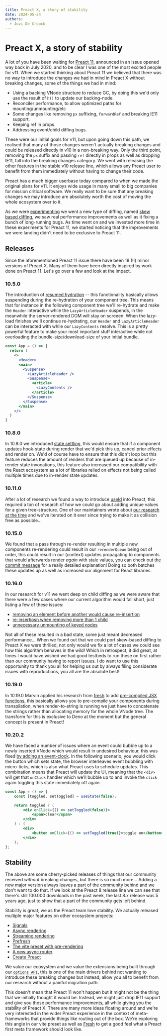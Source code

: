 ```yaml
---
title: Preact X, a story of stability
date: 2024-05-24
authors:
  - Jovi De Croock
---
```


# Preact X, a story of stability

A lot of you have been waiting for [Preact 11](https://github.com/preactjs/preact/issues/2621), announced in an issue opened
way back in July 2020, and to be clear I was one of the most excited people for v11.
When we started thinking about Preact 11 we believed that there was no way to introduce the changes we had in mind
in Preact X without breaking changes, some of the things we had in mind:

- Using a backing VNode structure to reduce GC, by doing this we'd only use the result of `h()` to update our backing-node.
- Reconciler performance, to allow optimized paths for mounting/unmounting/etc
- Some changes like removing `px` suffixing, `forwardRef` and breaking IE11 support.
- Keeping ref in props.
- Addressing event/child diffing bugs.

These were our initial goals for v11, but upon going down this path, we realised that many of those changes weren't actually breaking changes and could be released directly in v10 in a non-breaking way. Only the third point, removing the `px` suffix and passing `ref` directly in props as well as dropping IE11, fall into the breaking changes category. We went with releasing the other features in the stable v10 release line, which allows any Preact user to benefit from them immediately without having to change their code.

Preact has a much bigger userbase today compared to when we made the original plans for v11. It enjoys wide usage in many small to big companies for mission critical software. We really want to be sure that any breaking changes we may introduce are absolutely worth the cost of moving the whole ecosystem over to it.

As we were [experimenting](https://github.com/preactjs/preact/tree/v11) we went a new type of diffing, named
[skew based diffing](https://github.com/preactjs/preact/pull/3388), we saw real performance
improvements as well as it fixing a bunch of long-running bugs. As time went on and we invested more time in
these experiments for Preact 11, we started noticing that the improvements we were landing didn't need to be exclusive to Preact 11.

## Releases

Since the aforementioned Preact 11 issue there have been 18 (!!) minor versions of Preact X.
Many of them have been directly inspired by work done on Preact 11. Let's go over a few and look at the impact.

### 10.5.0

The introduction of [resumed hydration](https://github.com/preactjs/preact/pull/2754) -- this functionality basically allows suspending during
the re-hydration of your component tree. This means that for instance in the following component tree we'll re-hydrate and make the `Header`
interactive while the `LazyArticleHeader` suspends, in the meanwhile the server-rendered DOM will stay on screeen. When the lazy-load finishes
we'll continue re-hydrating, our `Header` and `LazyArticleHeader` can be interacted with while our `LazyContents` resolve. This is a pretty
powerful feature to make your most important stuff interactive while not overloading the bundle-size/download-size of your initial bundle.

```jsx
const App = () => {
  return (
    <>
      <Header>
      <main>
        <Suspense>
          <LazyArticleHeader />
          <Suspense>
            <article>
              <LazyContents />
            </article>
          </Suspense>
        </Suspense>
      </main>
    </>
  )
}
```

### 10.8.0

In 10.8.0 we introduced [state settling](https://github.com/preactjs/preact/pull/3553), this would ensure that if a component updates hook-state
during render that we'd pick this up, cancel prior effects and render on. We'd of course have to ensure that this didn't loop but this feature
reduces the amount of renders that are queued up because of in-render state invocations, this feature also increased our compatibility with the
React ecosystem as a lot of libraries relied on effects not being called multiple times due to in-render state updates.

### 10.11.0

After a lot of research we found a way to introduce [useId](https://github.com/preactjs/preact/pull/3583) into Preact, this required a ton of research
of how we could go about adding unique values for a given tree-structure. One of our maintainers wrote about
[our research at the time](https://www.jovidecroock.com/blog/preact-use-id) and we've iterated on it ever since trying to make it as collision free as possible...

### 10.15.0

We found that a pass through re-render resulting in multiple new components re-rendering could result in our `rerenderQueue` being out of order, this could
result in our (context) updates propagating to components that would afterwards render _again_ with stale values, you can check out
[the commit message](https://github.com/preactjs/preact/commit/672782adbf9ccefa7a4d7c175f0adf8580f73c92) for a really detailed explanation! Doing so both
batches these updates up as well as increased our alignment for React libraries.

### 10.16.0

In our research for v11 we went deep on child diffing as we were aware that there were a few cases where our current algorithm would fall short, just listing a few
of these issues:

- [removing an element before another would cause re-insertion](https://github.com/preactjs/preact/issues/3973)
- [re-insertiosn when removing more than 1 child](https://github.com/preactjs/preact/issues/2622)
- [unnecessary unmounting of keyed nodes](https://github.com/preactjs/preact/issues/2783)

Not all of these resulted in a bad state, some just meant decreased performance... When we found out that we could port skew-based diffing to Preact X we
were thrilled, not only would we fix a lot of cases we could see how this algorithm behaves in the wild! Which in retrospect, it did great, at times I would
have wished we had good testbeds to run these on first rather than our community having to report issues. I do want to use this opportunity to thank you all
for helping us out by always filing considerate issues with reproductions, you all are the absolute best!

### 10.19.0

In 10.19.0 Marvin applied his research from [fresh](https://fresh.deno.dev/) to add [pre-compiled JSX functions](https://github.com/preactjs/preact/pull/4177),
this basically allows you to pre-compile your components during transpilation, when render-to-string is running we just have to concatenate the strings rather
than allocating memory for the whole VNode tree. The transform for this is exclusive to Deno at the moment but the general concept is present in Preact!

### 10.20.2

We have faced a number of issues where an event could bubble up to a newly inserted VNode which would result in undesired behaviour, this was fixed
[by adding an event-clock](https://github.com/preactjs/preact/pull/4322). In the following scenario, you would click the button which sets state, the browser
interleaves event bubbling with micro-ticks, which is also what Preact uses to schedule updates. This combination means that Preact will update the UI, meaning
that the `<div>` will get that `onClick` handler which we'll bubble up to and invoke the `click` again toggling this state immediately off again.

```jsx
const App = () => {
	const [toggled, setToggled] = useState(false);

	return toggled ? (
		<div onClick={() => setToggled(false)}>
			<span>clear</span>
		</div>
	) : (
		<div>
			<button onClick={() => setToggled(true)}>toggle on</button>
		</div>
	);
};
```

## Stability

The above are some cherry-picked releases of things that our community received _without_ breaking changes, but there is so much more... Adding a new major
version always leaves a part of the community behind and we don't want to do that. If we look at the Preact 8 release line we can see that there's still 100.000
downloads in the past week, the last 8.x release was 5 years ago, just to show that a part of the community gets left behind.

Stability is great, we as the Preact team love stability. We actually released multiple major features on other ecosystem projects:

- [Signals](https://github.com/preactjs/signals)
- [Async rendering](https://github.com/preactjs/preact-render-to-string/pull/333)
- [Streaming rendering](https://github.com/preactjs/preact-render-to-string/pull/354)
- [Prefresh](https://github.com/preactjs/prefresh)
- [The vite preset with pre-rendering](https://github.com/preactjs/preset-vite#prerendering-configuration)
- [A new async router](https://github.com/preactjs/preact-iso)
- [Create Preact](https://github.com/preactjs/create-preact)

We value our ecosystem and we value the extensions being built through our [`options API`](https://marvinh.dev/blog/preact-options/),
this is one of the main drivers behind not wanting to introduce these breaking changes but instead, allow you all to benefit
from our research without a painful migration path.

This doesn't mean that Preact 11 won't happen but it might not be the thing that we initially thought it would be. Instead, we might just drop IE11 support and give you
those performance improvements, all while giving you the stability of Preact X. There are many more ideas floating around and we're very interested in the wider Preact experience in the context of meta-frameworks that provide things like routing out of the box. We're exploring this angle in our vite preset as well as [Fresh](https://fresh.deno.dev/) to get a good feel what a Preact first meta framework should look like.
